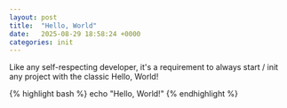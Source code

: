 ```yaml
---
layout: post
title:  "Hello, World"
date:   2025-08-29 18:58:24 +0000
categories: init
---
```

Like any self-respecting developer, it's a requirement to always start / init any project with the classic Hello, World!

{% highlight bash %}
echo "Hello, World!"
{% endhighlight %}

